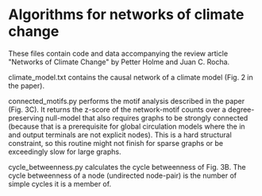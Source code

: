 # Algorithms for networks of climate change

These files contain code and data accompanying the review article "Networks of Climate Change" by Petter Holme and Juan C. Rocha.

climate_model.txt contains the causal network of a climate model (Fig. 2 in the paper).

connected_motifs.py performs the motif analysis described in the paper (Fig. 3C). It returns the z-score of the network-motif counts over a degree-preserving null-model that also requires graphs to be strongly connected (because that is a prerequisite for global circulation models where the in and output terminals are not explicit nodes). This is a hard structural constraint, so this routine might not finish for sparse graphs or be exceedingly slow for large graphs.

cycle_betweenness.py calculates the cycle betweenness of Fig. 3B. The cycle betweenness of a node (undirected node-pair) is the number of simple cycles it is a member of.
